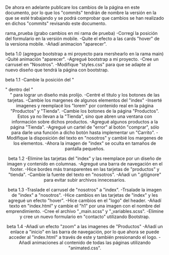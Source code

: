 De ahora en adelante publicare los cambios de la página en este documento, por lo que los "commits" tendrán de nombre la versión en la que se esté trabajando y se podrá comprobar que cambios se han realizado en dichos "commits" revisando este documento. 

rama_prueba (grabo cambios en mi rama de prueba)
-Corregí la posición del formulario en la versión mobile.
-Quite el efecto a las cards "hover" de la versiona mobile. 
-Añadí animacion "aparecer".

beta 1.0 (agregue bootstrap a mi proyecto para mershearlo en la rama main)
-Quité animación "aparecer".
-Agregué bootstrap a mi proyecto. 
-Cree un carrusel en "Nosotros". 
-Modifique "styles.css" para que se adapte al nuevo diseño que tendrá la página con bootstrap. 

beta 1.1 
-Cambie la posición del "<nav>" dentro del "<header>" para lograr un diseño más prolijo. 
-Centré el título y los botones de las tarjetas.
-Cambie los margenes de algunos elementos del "index" 
-Inserté imagenes y reemplacé los "lorem" por contenido real en la página "Productos" y "Tienda".
-Cambie los botones de la página "Productos". Estos ya no llevan a la "Tienda", sino que abren una ventana con información sobre dichos productos.
-Agregué algunos productos a la página "Tienda". 
-Agregué un cartel de "error" al botón "comprar", sólo para darle una función a dicho botón hasta implementar un "Carrito". 
-Modifique la disposición del texto en "nosotros" y cambié los margenes de los elementos. 
-Ahora la imagen de "index" se oculta en tamaños de pantalla pequeños.  

beta 1.2
-Elimine las tarjetas del "index" y las reemplace por un diseño de imagen y contenido en columnas.
-Agregué una barra de navegación en el footer.
-Hice bordes más transparentes en las tarjetas de "productos" y "tienda".
-Cambie la fuente del texto en "nosotros". 
-Añadí un ".gitignore" para evitar subir archivos innecesarios. 


beta 1.3
-Traslade el carrusel de "nosotros" a "index".
-Trsalade la imagen de "index" a "nosotros".
-Hice cambios en las tarjetas de "index" y les agregué un efecto "hover".
-Hice cambios en el "logo" del header.
-Añadí texto en "index.html" y cambie el "h1" por una imagen con el nombre del emprendimiento.
-Cree el archivo "_main.scss" y "_variables.scss".
-Elimine y cree un nuevo formulario en "contacto" utilizando Bootstrap.

beta 1.4
-Añadí un efecto "zoom" a las imagenes de "Productos"
-Añadí un enlace a "inicio" en las barra de navegación, por lo que ahora se puede acceder al "index.html" a través de este y también presionando el logo. 
-Añadí animaciones al contenido de todas las páginas utilizando "animated.css".
